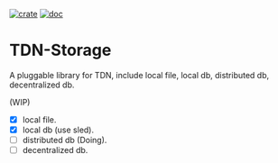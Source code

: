 [![crate](https://img.shields.io/badge/crates.io-v0.1.0-green.svg)](https://crates.io/crates/tdn_storage) [![doc](https://img.shields.io/badge/docs.rs-v0.1.0-blue.svg)](https://docs.rs/tdn_storage)

# TDN-Storage
A pluggable library for TDN, include local file, local db, distributed db, decentralized db.

(WIP)

- [x] local file.
- [x] local db (use sled).
- [ ] distributed db (Doing).
- [ ] decentralized db.
